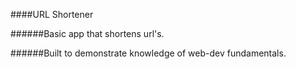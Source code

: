 ####URL Shortener

######Basic app that shortens url's. 

######Built to demonstrate knowledge of web-dev fundamentals. 